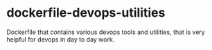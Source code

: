 # dockerfile-devops-utilities
Dockerfile that contains various devops tools and utilities, that is very helpful for devops in day to day work.

